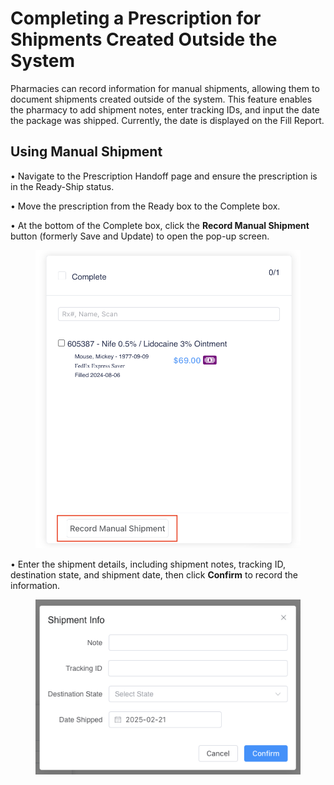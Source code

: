 # Completing a Prescription for Shipments Created Outside the System

Pharmacies can record information for manual shipments, allowing them to document shipments created outside of the system. This feature enables the pharmacy to add shipment notes, enter tracking IDs, and input the date the package was shipped. Currently, the date is displayed on the Fill Report.

## Using Manual Shipment

• Navigate to the Prescription Handoff page and ensure the prescription is in the Ready-Ship status.

• Move the prescription from the Ready box to the Complete box.

• At the bottom of the Complete box, click the **Record Manual Shipment** button (formerly Save and Update) to open the pop-up screen.

<figure><img src="../../.gitbook/assets/image (599).png" alt="" width="563"><figcaption></figcaption></figure>

• Enter the shipment details, including shipment notes, tracking ID, destination state, and shipment date, then click **Confirm** to record the information.

<figure><img src="../../.gitbook/assets/image (611).png" alt=""><figcaption></figcaption></figure>
